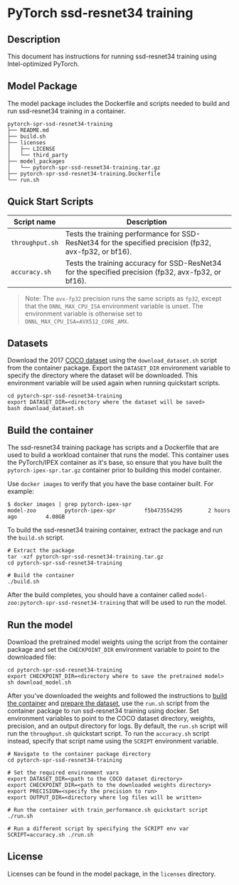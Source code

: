<!--- 0. Title -->
# PyTorch ssd-resnet34 training

<!-- 10. Description -->
## Description

This document has instructions for running ssd-resnet34 training using
Intel-optimized PyTorch.

## Model Package

The model package includes the Dockerfile and scripts needed to build and
run ssd-resnet34 training in a container.
```
pytorch-spr-ssd-resnet34-training
├── README.md
├── build.sh
├── licenses
│   ├── LICENSE
│   └── third_party
├── model_packages
│   └── pytorch-spr-ssd-resnet34-training.tar.gz
├── pytorch-spr-ssd-resnet34-training.Dockerfile
└── run.sh
```

<!--- 40. Quick Start Scripts -->
## Quick Start Scripts

| Script name | Description |
|-------------|-------------|
| `throughput.sh` | Tests the training performance for SSD-ResNet34 for the specified precision (fp32, avx-fp32, or bf16). |
| `accuracy.sh` | Tests the training accuracy for SSD-ResNet34 for the specified precision (fp32, avx-fp32, or bf16). |

> Note: The `avx-fp32` precision runs the same scripts as `fp32`, except that the
> `DNNL_MAX_CPU_ISA` environment variable is unset. The environment variable is
> otherwise set to `DNNL_MAX_CPU_ISA=AVX512_CORE_AMX`.


## Datasets

Download the 2017 [COCO dataset](https://cocodataset.org) using the `download_dataset.sh` script
from the container package.
Export the `DATASET_DIR` environment variable to specify the directory where the dataset
will be downloaded. This environment variable will be used again when running quickstart scripts.
```
cd pytorch-spr-ssd-resnet34-training
export DATASET_DIR=<directory where the dataset will be saved>
bash download_dataset.sh
```

## Build the container

The ssd-resnet34 training package has scripts and a Dockerfile that are
used to build a workload container that runs the model. This container
uses the PyTorch/IPEX container as it's base, so ensure that you have built
the `pytorch-ipex-spr.tar.gz` container prior to building this model container.

Use `docker images` to verify that you have the base container built. For example:
```
$ docker images | grep pytorch-ipex-spr
model-zoo         pytorch-ipex-spr         f5b473554295        2 hours ago         4.08GB
```

To build the ssd-resnet34 training container, extract the package and
run the `build.sh` script.
```
# Extract the package
tar -xzf pytorch-spr-ssd-resnet34-training.tar.gz
cd pytorch-spr-ssd-resnet34-training

# Build the container
./build.sh
```

After the build completes, you should have a container called
`model-zoo:pytorch-spr-ssd-resnet34-training` that will be used to run the model.

## Run the model

Download the pretrained model weights using the script from the container package
and set the `CHECKPOINT_DIR` environment variable to point to the downloaded file:
```
cd pytorch-spr-ssd-resnet34-training
export CHECKPOINT_DIR=<directory where to save the pretrained model>
sh download_model.sh
```

After you've downloaded the weights and followed the instructions to
[build the container](#build-the-container) and [prepare the dataset](#datasets),
use the `run.sh` script from the container package to run ssd-resnet34 training
using docker. Set environment variables to point to the COCO dataset directory,
weights, precision, and an output directory for logs. By default, the `run.sh`
script will run the `throughput.sh` quickstart script. To run the `accuracy.sh`
script instead, specify that script name using the `SCRIPT` environment variable.
```
# Navigate to the container package directory
cd pytorch-spr-ssd-resnet34-training

# Set the required environment vars
export DATASET_DIR=<path to the COCO dataset directory>
export CHECKPOINT_DIR=<path to the downloaded weights directory>
export PRECISION=<specify the precision to run>
export OUTPUT_DIR=<directory where log files will be written>

# Run the container with train_performance.sh quickstart script
./run.sh

# Run a different script by specifying the SCRIPT env var
SCRIPT=accuracy.sh ./run.sh
```

<!--- 80. License -->
## License

Licenses can be found in the model package, in the `licenses` directory.

